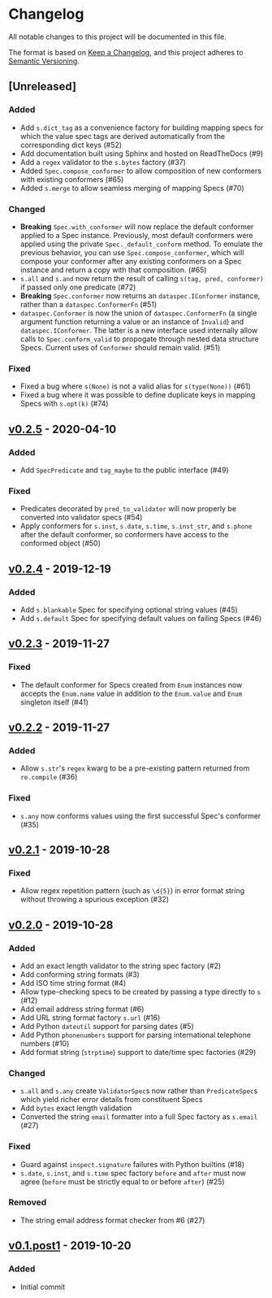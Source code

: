 # Changelog
All notable changes to this project will be documented in this file.

The format is based on [Keep a Changelog](https://keepachangelog.com/en/1.0.0/),
and this project adheres to [Semantic Versioning](https://semver.org/spec/v2.0.0.html).

## [Unreleased]
### Added
- Add `s.dict_tag` as a convenience factory for building mapping specs for which
  the value spec tags are derived automatically from the corresponding dict keys (#52)
- Add documentation built using Sphinx and hosted on ReadTheDocs (#9)
- Add a `regex` validator to the `s.bytes` factory (#37)
- Added `Spec.compose_conformer` to allow composition of new conformers with existing
  conformers (#65)
- Added `s.merge` to allow seamless merging of mapping Specs (#70)

### Changed
- **Breaking** `Spec.with_conformer` will now replace the default conformer applied
  to a Spec instance. Previously, most default conformers were applied using the
  private `Spec._default_conform` method. To emulate the previous behavior, you
  can use `Spec.compose_conformer`, which will compose your conformer after any
  existing conformers on a Spec instance and return a copy with that composition.
  (#65)
- `s.all` and `s.and` now return the result of calling `s(tag, pred, conformer)` if
  passed only one predicate (#72)
- **Breaking** `Spec.conformer` now returns an `dataspec.IConformer` instance, rather
  than a `dataspec.ConformerFn` (#51)
- `dataspec.Conformer` is now the union of `dataspec.ConformerFn` (a single argument
  function returning a value or an instance of `Invalid`) and `dataspec.IConformer`.
  The latter is a new interface used internally allow calls to `Spec.conform_valid` to
  propogate through nested data structure Specs. Current uses of `Conformer` should
  remain valid. (#51)

### Fixed
- Fixed a bug where `s(None)` is not a valid alias for `s(type(None))` (#61)
- Fixed a bug where it was possible to define duplicate keys in mapping Specs with
  `s.opt(k)` (#74)

## [v0.2.5] - 2020-04-10
### Added
- Add `SpecPredicate` and `tag_maybe` to the public interface (#49)

### Fixed
- Predicates decorated by `pred_to_validator` will now properly be converted into
  validator specs (#54)
- Apply conformers for `s.inst`, `s.date`, `s.time`, `s.inst_str`, and `s.phone` after
  the default conformer, so conformers have access to the conformed object (#50)

## [v0.2.4] - 2019-12-19
### Added
- Add `s.blankable` Spec for specifying optional string values (#45)
- Add `s.default` Spec for specifying default values on failing Specs (#46)


## [v0.2.3] - 2019-11-27
### Fixed
- The default conformer for Specs created from `Enum` instances now accepts the
  `Enum.name` value in addition to the `Enum.value` and `Enum` singleton itself (#41)


## [v0.2.2] - 2019-11-27
### Added
- Allow `s.str`'s `regex` kwarg to be a pre-existing pattern returned from
  `re.compile` (#36)

### Fixed
- `s.any` now conforms values using the first successful Spec's conformer (#35)


## [v0.2.1] - 2019-10-28
### Fixed
- Allow regex repetition pattern (such as `\d{5}`) in error format string
  without throwing a spurious exception (#32)


## [v0.2.0] - 2019-10-28
### Added
- Add an exact length validator to the string spec factory (#2)
- Add conforming string formats (#3)
- Add ISO time string format (#4)
- Allow type-checking specs to be created by passing a type directly to `s` (#12)
- Add email address string format (#6)
- Add URL string format factory `s.url` (#16)
- Add Python `dateutil` support for parsing dates (#5)
- Add Python `phonenumbers` support for parsing international telephone numbers (#10)
- Add format string (`strptime`) support to date/time spec factories (#29)

### Changed
- `s.all` and `s.any` create `ValidatorSpec`s now rather than `PredicateSpec`s
  which yield richer error details from constituent Specs
- Add `bytes` exact length validation
- Converted the string `email` formatter into a full Spec factory as `s.email` (#27)

### Fixed
- Guard against `inspect.signature` failures with Python builtins (#18)
- `s.date`, `s.inst`, and `s.time` spec factory `before` and `after` must now
  agree (`before` must be strictly equal to or before `after`) (#25)

### Removed
- The string email address format checker from #6 (#27)


## [v0.1.post1] - 2019-10-20
### Added
- Initial commit


[v0.2.5]: https://github.com/coverahealth/dataspec/compare/v0.2.4..v0.2.5
[v0.2.4]: https://github.com/coverahealth/dataspec/compare/v0.2.3..v0.2.4
[v0.2.3]: https://github.com/coverahealth/dataspec/compare/v0.2.2..v0.2.3
[v0.2.2]: https://github.com/coverahealth/dataspec/compare/v0.2.1..v0.2.2
[v0.2.1]: https://github.com/coverahealth/dataspec/compare/v0.2.0..v0.2.1
[v0.2.0]: https://github.com/coverahealth/dataspec/compare/v0.1.post1..v0.2.0
[v0.1.post1]: https://github.com/coverahealth/dataspec/releases/tag/v0.1.post1
